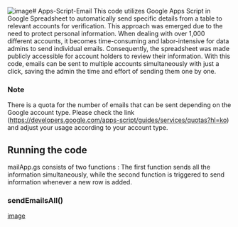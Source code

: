 ![image](https://github.com/DaeSikWoo/Apps-Script-Email/assets/35883117/7b8a1e00-c7da-4cc1-88e0-dc50f69bfa39)# Apps-Script-Email
This code utilizes Google Apps Script in Google Spreadsheet to automatically send specific details from a table to relevant accounts for verification. This approach was emerged due to the need to protect personal information. When dealing with over 1,000 different accounts, it becomes time-consuming and labor-intensive for data admins to send individual emails. Consequently, the spreadsheet was made publicly accessible for account holders to review their information. With this code, emails can be sent to multiple accounts simultaneously with just a click, saving the admin the time and effort of sending them one by one.

### Note
There is a quota for the number of emails that can be sent depending on the Google account type. Please check the link (https://developers.google.com/apps-script/guides/services/quotas?hl=ko) and adjust your usage according to your account type.

## Running the code
mailApp.gs consists of two functions : The first function sends all the information simultaneously, while the second function is triggered to send information whenever a new row is added.

### sendEmailsAll()
[image](https://github.com/DaeSikWoo/Apps-Script-Email/assets/35883117/0de3be8d-ea84-4751-ac02-4745d6980bfb)


 
